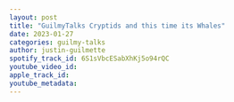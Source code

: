 ```yaml
---
layout: post
title: "GuilmyTalks Cryptids and this time its Whales"
date: 2023-01-27
categories: guilmy-talks
author: justin-guilmette
spotify_track_id: 6S1sVbcESabXhKj5o94rQC
youtube_video_id: 
apple_track_id: 
youtube_metadata: 
---
```

